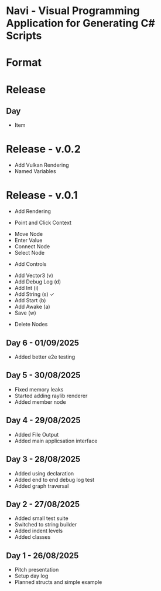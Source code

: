 # Navi - Visual Programming Application for Generating C# Scripts

# Format
# Release
## Day
- Item

# Release - v.0.2
- Add Vulkan Rendering
- Named Variables

# Release - v.0.1
- Add Rendering

- Point and Click Context
* Move Node
* Enter Value
* Connect Node
* Select Node

- Add Controls
* Add Vector3   (v)
* Add Debug Log (d)
* Add Int       (i)
* Add String    (s) ✓
* Add Start     (b) 
* Add Awake     (a)
* Save          (w)

- Delete Nodes

## Day 6 - 01/09/2025
- Added better e2e testing

## Day 5 - 30/08/2025
- Fixed memory leaks
- Started adding raylib renderer
- Added member node

## Day 4 - 29/08/2025
- Added File Output
- Added main applicsation interface

## Day 3 - 28/08/2025
- Added using declaration
- Added end to end debug log test
- Added graph traversal

## Day 2 - 27/08/2025
- Added small test suite
- Switched to string builder 
- Added indent levels
- Added classes

## Day 1 - 26/08/2025
- Pitch presentation
- Setup day log
- Planned structs and simple example
